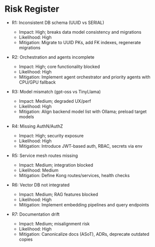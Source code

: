 # Risk Register

- R1: Inconsistent DB schema (UUID vs SERIAL)
  - Impact: High; breaks data model consistency and migrations
  - Likelihood: High
  - Mitigation: Migrate to UUID PKs, add FK indexes, regenerate migrations

- R2: Orchestration and agents incomplete
  - Impact: High; core functionality blocked
  - Likelihood: High
  - Mitigation: Implement agent orchestrator and priority agents with CPU/GPU fallback

- R3: Model mismatch (gpt-oss vs TinyLlama)
  - Impact: Medium; degraded UX/perf
  - Likelihood: High
  - Mitigation: Align backend model list with Ollama; preload target models

- R4: Missing AuthN/AuthZ
  - Impact: High; security exposure
  - Likelihood: High
  - Mitigation: Introduce JWT-based auth, RBAC, secrets via env

- R5: Service mesh routes missing
  - Impact: Medium; integration blocked
  - Likelihood: Medium
  - Mitigation: Define Kong routes/services, health checks

- R6: Vector DB not integrated
  - Impact: Medium; RAG features blocked
  - Likelihood: High
  - Mitigation: Implement embedding pipelines and query endpoints

- R7: Documentation drift
  - Impact: Medium; misalignment risk
  - Likelihood: High
  - Mitigation: Canonicalize docs (ASoT), ADRs, deprecate outdated copies
